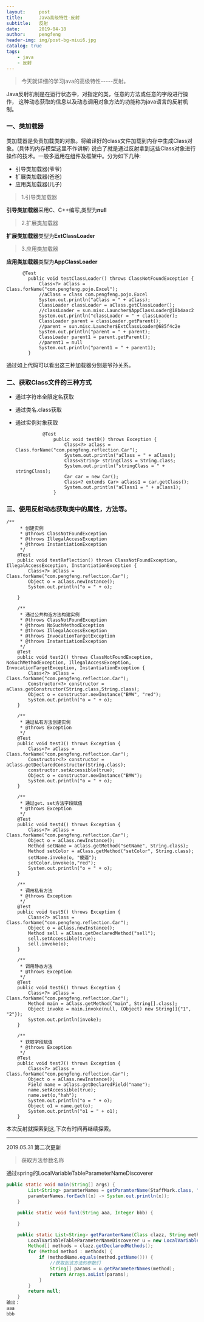 ```yaml
---
layout:     post
title:      Java高级特性-反射
subtitle:   反射
date:       2019-04-18
author:     pengfeng
header-img: img/post-bg-miui6.jpg
catalog: true
tags:
    - java
    - 反射
---
```


> 今天就详细的学习java的高级特性-----反射。

Java反射机制是在运行状态中，对指定的类，任意的方法或任意的字段进行操作，
这种动态获取的信息以及动态调用对象方法的功能称为java语言的反射机制。

### 一、类加载器

类加载器是负责加载类的对象。将编译好的class文件加载到内存中生成Class对象。(具体的内存模型这里不作讲解)
说白了就是通过反射拿到这些Class对象进行操作的技术。一般多运用在组件及框架中。分为如下几种:

- 引导类加载器(爷爷)
- 扩展类加载器(爸爸)
- 应用类加载器(儿子)

> 1.引导类加载器

**引导类加载器**采用C、C++编写,类型为**null**

> 2.扩展类加载器

**扩展类加载器**类型为**ExtClassLoader**

> 3.应用类加载器

**应用类加载器**类型为**AppClassLoader**

          @Test
            public void testClassLoader() throws ClassNotFoundException {
                Class<?> aClass = Class.forName("com.pengfeng.pojo.Excel");
                //aClass = class com.pengfeng.pojo.Excel
                System.out.println("aClass = " + aClass);
                ClassLoader classLoader = aClass.getClassLoader();
                //classLoader = sun.misc.Launcher$AppClassLoader@18b4aac2
                System.out.println("classLoader = " + classLoader);
                ClassLoader parent = classLoader.getParent();
                //parent = sun.misc.Launcher$ExtClassLoader@685f4c2e
                System.out.println("parent = " + parent);
                ClassLoader parent1 = parent.getParent();
                //parent1 = null
                System.out.println("parent1 = " + parent1);
            }

通过如上代码可以看出这三种加载器分别是爷孙关系。

### 二、获取Class文件的三种方式

- 通过字符串全限定名获取

- 通过类名.class获取

- 通过实例对象获取

        
                @Test
                    public void test8() throws Exception {
                        Class<?> aClass = Class.forName("com.pengfeng.reflection.Car");
                        System.out.println("aClass = " + aClass);
                        Class<String> stringClass = String.class;
                        System.out.println("stringClass = " + stringClass);
                        Car car = new Car();
                        Class<? extends Car> aClass1 = car.getClass();
                        System.out.println("aClass1 = " + aClass1);
                    }
                
        
### 三、使用反射动态获取类中的属性，方法等。
    
    /**
         * 创建实例
         * @throws ClassNotFoundException
         * @throws IllegalAccessException
         * @throws InstantiationException
         */
        @Test
        public void testReflection() throws ClassNotFoundException, IllegalAccessException, InstantiationException {
            Class<?> aClass = Class.forName("com.pengfeng.reflection.Car");
            Object o = aClass.newInstance();
            System.out.println("o = " + o);
    
        }
    
        /**
         * 通过公共构造方法构建实例
         * @throws ClassNotFoundException
         * @throws NoSuchMethodException
         * @throws IllegalAccessException
         * @throws InvocationTargetException
         * @throws InstantiationException
         */
        @Test
        public void test2() throws ClassNotFoundException, NoSuchMethodException, IllegalAccessException, InvocationTargetException, InstantiationException {
            Class<?> aClass = Class.forName("com.pengfeng.reflection.Car");
            Constructor<?> constructor = aClass.getConstructor(String.class,String.class);
            Object o = constructor.newInstance("BMW", "red");
            System.out.println("o = " + o);
        }
    
        /**
         * 通过私有方法创建实例
         * @throws Exception
         */
        @Test
        public void test3() throws Exception {
            Class<?> aClass = Class.forName("com.pengfeng.reflection.Car");
            Constructor<?> constructor = aClass.getDeclaredConstructor(String.class);
            constructor.setAccessible(true);
            Object o = constructor.newInstance("BMW");
            System.out.println("o = " + o);
        }
    
        /**
         * 通过get、set方法字段赋值
         * @throws Exception
         */
        @Test
        public void test4() throws Exception {
            Class<?> aClass = Class.forName("com.pengfeng.reflection.Car");
            Object o = aClass.newInstance();
            Method setName = aClass.getMethod("setName", String.class);
            Method setColor = aClass.getMethod("setColor", String.class);
            setName.invoke(o, "傻逼");
            setColor.invoke(o,"red");
            System.out.println("o = " + o);
        }
    
        /**
         * 调用私有方法
         * @throws Exception
         */
        @Test
        public void test5() throws Exception {
            Class<?> aClass = Class.forName("com.pengfeng.reflection.Car");
            Object o = aClass.newInstance();
            Method sell = aClass.getDeclaredMethod("sell");
            sell.setAccessible(true);
            sell.invoke(o);
        }
    
        /**
         * 调用静态方法
         * @throws Exception
         */
        @Test
        public void test6() throws Exception {
            Class<?> aClass = Class.forName("com.pengfeng.reflection.Car");
            Method main = aClass.getMethod("main", String[].class);
            Object invoke = main.invoke(null, (Object) new String[]{"1", "2"});
            System.out.println(invoke);
        }
    
        /**
         * 获取字段赋值
         * @throws Exception
         */
        @Test
        public void test7() throws Exception {
            Class<?> aClass = Class.forName("com.pengfeng.reflection.Car");
            Object o = aClass.newInstance();
            Field name = aClass.getDeclaredField("name");
            name.setAccessible(true);
            name.set(o,"hah");
            System.out.println("o = " + o);
            Object o1 = name.get(o);
            System.out.println("o1 = " + o1);
        }
   
   本次反射就探索到这,下次有时间再继续探索。
   
   
----------------------

2019.05.31 第二次更新

>获取方法参数名称

通过spring的LocalVariableTableParameterNameDiscoverer

```java
public static void main(String[] args) {
        List<String> paramterNames = getParamterName(StaffMark.class, "fun1");
        paramterNames.forEach((x) -> System.out.println(x));
    }

    public static void fun1(String aaa, Integer bbb) {

    }

    public static List<String> getParamterName(Class clazz, String methodName) {
        LocalVariableTableParameterNameDiscoverer u = new LocalVariableTableParameterNameDiscoverer();
        Method[] methods = clazz.getDeclaredMethods();
        for (Method method : methods) {
            if (methodName.equals(method.getName())) {
                //获取到该方法的参数们
                String[] params = u.getParameterNames(method);
                return Arrays.asList(params);
            }
        }
        return null;
    }
输出：
aaa
bbb
```










